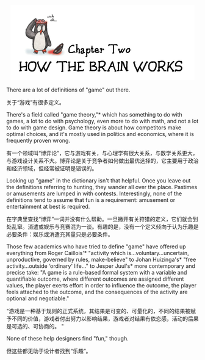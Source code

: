 <p align="center">
  <img src="images/2.0.png"/>
</p>

There are a lot of definitions of "game" out there.

关于“游戏”有很多定义。

There's a field called "game theory,"* which has something to do with games, a lot to do with psychology, even more to do with math, and not a lot to do with game design. Game theory is about how competitors make optimal choices, and it's mostly used in politics and economics, where it is frequently proven wrong.

有一个领域叫“博弈论”，它与游戏有关，与心理学有很大关系，与数学关系更大，与游戏设计关系不大。博弈论是关于竞争者如何做出最优选择的，它主要用于政治和经济领域，但经常被证明是错误的。


Looking up "game" in the dictionary isn't that helpful. Once you leave out the definitions referring to hunting, they wander all over the place. Pastimes or amusements are lumped in with contests. Interestingly, none of the definitions tend to assume that fun is a requirement: amusement or entertainment at best is required.

在字典里查找“博弈”一词并没有什么帮助。一旦撇开有关狩猎的定义，它们就会到处乱窜。消遣或娱乐与竞赛混为一谈。有趣的是，没有一个定义倾向于认为乐趣是必要条件：娱乐或消遣充其量只是必要条件。

Those few academics who have tried to define "game" have offered up everything from Roger Caillois'* "activity which is…voluntary…uncertain, unproductive, governed by rules, make-believe" to Johan Huizinga's* "free activity…outside ‘ordinary' life…" to Jesper Juul's* more contemporary and precise take: "A game is a rule-based formal system with a variable and quantifiable outcome, where different outcomes are assigned different values, the player exerts effort in order to influence the outcome, the player feels attached to the outcome, and the consequences of the activity are optional and negotiable."

"游戏是一种基于规则的正式系统，其结果是可变的、可量化的，不同的结果被赋予不同的价值，游戏者付出努力以影响结果，游戏者对结果有依恋感，活动的后果是可选的、可协商的。 "

None of these help designers find "fun," though.

但这些都无助于设计者找到“乐趣”。